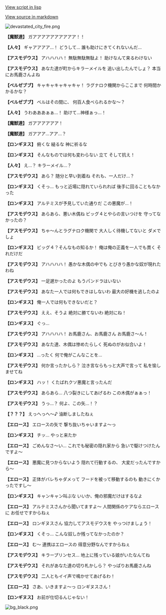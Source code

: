 [View script in lisp](../scripts/202269091.txt)

[View source in markdown](202269091.md)

![devastated_city_fire.png](../images/backgrounds/devastated_city_fire.png)

**【魔獣達】**
ガアアアアアアアアアア！！

**【人々】**
ギャアアアア…！
どうして…
誰も助けにきてくれないんだ…

**【アスモデウス】**
アハハハハ！
無駄無駄無駄よ！
助けなんて来るわけない

**【アスモデウス】**
あなた達が町からキラーメイルを
追い出したんでしょ？
本当にお馬鹿さんよね

**【ベルゼブブ】**
キャキャキャキャキャ！
ラグナロク機関からここまで
何時間かかるかな？

**【ベルゼブブ】**
ベルはその間に、
何百人食べられるかな～？

**【人々】**
うわあああぁぁ…！
助けて…神様ぁっ…！

**【魔獣達】**
ガアアアアアア！

**【魔獣達】**
ガアアア…アア…？

**【ロンギヌス】**
俯くな
縋るな
神に祈るな

**【ロンギヌス】**
そんなものでは何も変わらない
立て
そして抗え！

**【人々】**
え…？
キラーメイル…？

**【アスモデウス】**
あら？
随分と早い到着ね
それも、一人だけ…？

**【ロンギヌス】**
くそっ…
もっと近場に隠れていられれば
後手に回ることもなかった

**【ロンギヌス】**
アルテミスが予見していた通りだ
この悪魔が…！

**【アスモデウス】**
あらあら、悪い木偶ね
ビッグ４とやらの言いつけを
守ってなかったの？

**【アスモデウス】**
ちゃ～んとラグナロク機関で
大人しく待機してないと
ダメでしょ

**【ロンギヌス】**
ビッグ４？そんなもの知るか！
俺は俺の正義を一人でも貫く
それだけだ

**【アスモデウス】**
アハハハハ！
愚かな木偶の中でも
とびきり愚かな奴が現れたわね

**【アスモデウス】**
一足遅かったのよ
もうパンドラはいない

**【アスモデウス】**
あなた一人では何もできはしないわ
最大の好機を逃したのよ

**【ロンギヌス】**
俺一人では何もできないだと？

**【アスモデウス】**
ええ、そうよ
絶対に勝てないわ
絶対にね！

**【ロンギヌス】**
ぐっ…

**【アスモデウス】**
アハハハハ！
お馬鹿さん、お馬鹿さん
お馬鹿さ～ん！

**【アスモデウス】**
あなた達、木偶は惨めたらしく
死ぬのがお似合いよ！

**【ロンギヌス】**
…ったく
何で俺がこんなことを…

**【アスモデウス】**
何か言ったかしら？
泣き言ならもっと大声で言って
私を愉しませてね

**【ロンギヌス】**
ハッ！
くたばれクソ悪魔と言ったんだ

**【アスモデウス】**
あらあら…
八つ裂きにしてあげるわ
この木偶がぁぁっ！

**【アスモデウス】**
うっ…？
何よ、この矢…！？

**【？？？】**
えっへっへ～♪
油断しましたねぇ

**【エロース】**
エロースの矢で
撃ち抜いちゃいますよ～っ

**【ロンギヌス】**
チッ…
やっと来たか

**【エロース】**
ごめんなさ～い…
これでも秘密の隠れ家から
急いで駆けつけたんですよ～

**【エロース】**
悪魔に見つからないよう
隠れて行動するの、
大変だったんですから～

**【エロース】**
正体がバレちゃダメって
フードを被って移動するのも
動きにくかったですし～

**【ロンギヌス】**
キャンキャン叫ぶな
いいか、俺の邪魔だけはするなよ

**【エロース】**
アルテミスさんから聞いてますよ～
人間関係のケアならエロースに
お任せですからねぇ

**【エロース】**
ロンギヌスさん
協力してアスモデウスを
やっつけましょう！

**【ロンギヌス】**
くそっ…
こんな奴しか残ってなかったのか？

**【エロース】**
む～
連携はエロースの
得意分野なんですからねぇ

**【アスモデウス】**
キラープリンセス…
地上に残っている娘がいたなんてね

**【アスモデウス】**
それがあなた達の切り札かしら？
やっぱりお馬鹿さんね

**【アスモデウス】**
二人ともイイ声で鳴かせてあげるわ！

**【エロース】**
さあ、いきますよ～っ
ロンギヌスさん！

**【ロンギヌス】**
お前が仕切るんじゃない！

![bg_black.png](../images/backgrounds/bg_black.png)

